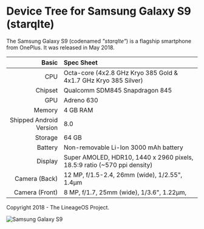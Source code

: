 # Device Tree for Samsung Galaxy S9 (starqlte)

The Samsung Galaxy S9 (codenamed _"starqlte"_) is a flagship smartphone from OnePlus.
It was released in May 2018.

| Basic                   | Spec Sheet                                                                                                                     |
| -----------------------:|:------------------------------------------------------------------------------------------------------------------------------ |
| CPU                     | Octa-core (4x2.8 GHz Kryo 385 Gold & 4x1.7 GHz Kryo 385 Silver)                                                                |
| Chipset                 | Qualcomm SDM845 Snapdragon 845                                                                                                 |
| GPU                     | Adreno 630                                                                                                                     |
| Memory                  | 4 GB RAM                                                                                                                       |
| Shipped Android Version | 8.0                                                                                                                            |
| Storage                 | 64 GB                                                                                                                          |
| Battery                 | Non-removable Li-Ion 3000 mAh battery                                                                                          |
| Display                 | Super AMOLED, HDR10, 1440 x 2960 pixels, 18.5:9 ratio (~570 ppi density)                                                       |
| Camera (Back)           | 12 MP, f/1.5-2.4, 26mm (wide), 1/2.55", 1.4µm                                                                                  |
| Camera (Front)          | 8 MP, f/1.7, 25mm (wide), 1/3.6", 1.22µm,                                                                                      |

Copyright 2018 - The LineageOS Project.

![Samsung Galaxy S9](https://fdn2.gsmarena.com/vv/bigpic/samsung-galaxy-s9-.jpg "Samsung Galaxy S9")

